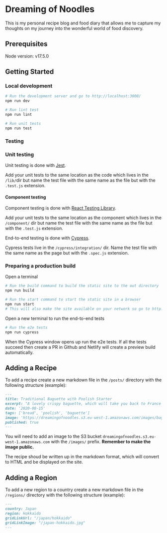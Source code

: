 # Dreaming of Noodles

This is my personal recipe blog and food diary that allows me to capture my thoughts on my journey into the wonderful world of food discovery. 

## Prerequisites

Node version: v17.5.0

## Getting Started

### Local development 

```bash
# Run the development server and go to http://localhost:3000/
npm run dev

# Run lint test
npm run lint

# Run unit tests
npm run test
```

### Testing

### Unit testing
Unit testing is done with [Jest](https://facebook.github.io/jest/).

Add your unit tests to the same location as the code which lives in the `/lib/`dir but name the test file with the same name as the file but with the `.test.js` extension.

#### Component testing

Component testing is done with [React Testing Library](https://testing-library.com/docs/react-testing-library/intro).

Add your unit tests to the same location as the component which lives in the `/component/` dir but name the test file with the same name as the file but with the `.test.js` extension.

End-to-end testing is done with [Cypress](https://docs.cypress.io/guides/getting-started/introduction.html).

Cypress tests live in the `/cypress/integration/` dir. Name the test file with the same name as the page but with the `.spec.js` extension.


### Preparing a production build

Open a terminal

```bash
# Run the build command to build the static site to the out directory
npm run build

# Run the start command to start the static site in a browser
npm run start
# This will also make the site available on your network so go to http://<ip>:3000/
```

Open a new terminal to run the end-to-end tests

```bash
# Run the e2e tests
npm run cypress
```

When the Cypress window opens up run the e2e tests. 
If all the tests succeed then create a PR in Github and Netlify will create a preview build automatically.

## Adding a Recipe

To add a recipe create a new markdown file in the `/posts/` directory with the following structure (example):
    
```markdown
---
title: Traditional Baguette with Poolish Starter
excerpt: "A lovely crispy baguette, which will take you back to France as soon as you hear the crunch of the crust under your knife."
date: '2020-08-15'
tags: ['bread', 'poolish', 'baguette']
image: 'https://dreamingofnoodles.s3.eu-west-1.amazonaws.com/images/baguette-with-poolish.jpeg'
published: true
---
```

You will need to add an image to the S3 bucket `dreamingofnoodles.s3.eu-west-1.amazonaws.com` with the `/images/` prefix. __Remember to make the image public.__

The recipe shoud be written up in the markdown format, which will convert to HTML and be displayed on the site.

## Adding a Region

To add a new region to a country create a new markdown file in the `/regions/` directory with the following structure (example):
    
```markdown
---
country: Japan
region: Hokkaido
gridLinkUrl: "/japan/hokkaido"
gridLinkImage: "/japan-hokkaido.jpg"
---
```
